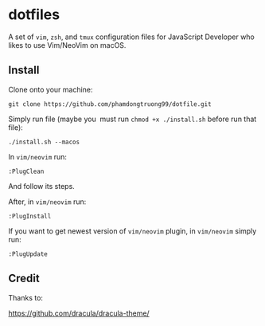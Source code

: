 # dotfiles
A set of `vim`, `zsh`, and `tmux` configuration files for JavaScript Developer who likes to use Vim/NeoVim on macOS.

Install
-------

Clone onto your machine:

    git clone https://github.com/phamdongtruong99/dotfile.git

Simply run file (maybe you  must run `chmod +x ./install.sh` before run that file):

    ./install.sh --macos
    
In `vim/neovim` run:

    :PlugClean

And follow its steps.

After, in `vim/neovim` run:

    :PlugInstall

If you want to get newest version of `vim/neovim` plugin, in `vim/neovim` simply run:

    :PlugUpdate

Credit
-------

Thanks to:

https://github.com/dracula/dracula-theme/


